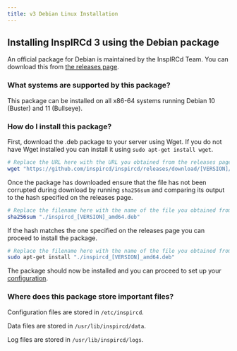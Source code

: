 ```yaml
---
title: v3 Debian Linux Installation
---
```


## Installing InspIRCd 3 using the Debian package

An official package for Debian is maintained by the InspIRCd Team. You can download this from [the releases page](https://github.com/inspircd/inspircd/releases/latest).

### What systems are supported by this package?

This package can be installed on all x86-64 systems running Debian 10 (Buster) and 11 (Bullseye).

### How do I install this package?

First, download the .deb package to your server using Wget. If you do not have Wget installed you can install it using `sudo apt-get install wget`.

```sh
# Replace the URL here with the URL you obtained from the releases page.
wget "https://github.com/inspircd/inspircd/releases/download/[VERSION]/inspircd_[VERSION]_amd64.deb"
```

Once the package has downloaded ensure that the file has not been corrupted during download by running `sha256sum` and comparing its output to the hash specified on the releases page.

```sh
# Replace the filename here with the name of the file you obtained from the releases page.
sha256sum "./inspircd_[VERSION]_amd64.deb"
```

If the hash matches the one specified on the releases page you can proceed to install the package.

```sh
# Replace the filename here with the name of the file you obtained from the releases page.
sudo apt-get install "./inspircd_[VERSION]_amd64.deb"
```

The package should now be installed and you can proceed to set up your [configuration](/3/configuration).

### Where does this package store important files?

Configuration files are stored in `/etc/inspircd`.

Data files are stored in `/usr/lib/inspircd/data`.

Log files are stored in `/usr/lib/inspircd/logs`.
